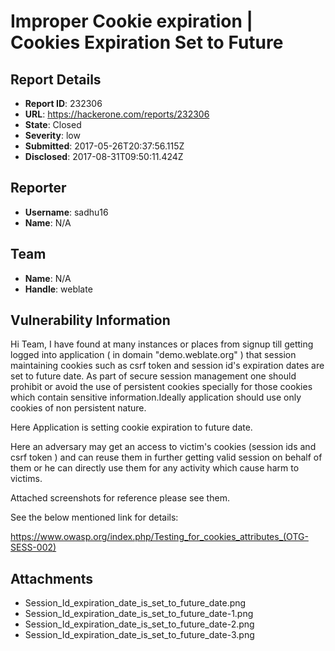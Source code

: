 # Improper Cookie expiration | Cookies Expiration Set to Future 

## Report Details
- **Report ID**: 232306
- **URL**: https://hackerone.com/reports/232306
- **State**: Closed
- **Severity**: low
- **Submitted**: 2017-05-26T20:37:56.115Z
- **Disclosed**: 2017-08-31T09:50:11.424Z

## Reporter
- **Username**: sadhu16
- **Name**: N/A

## Team
- **Name**: N/A
- **Handle**: weblate

## Vulnerability Information
Hi Team,
I have found at many instances or places from signup till getting logged into application ( in domain "demo.weblate.org"  ) that session maintaining cookies such as csrf token and session id's expiration dates are set to future date. As part of secure session management one should prohibit or avoid the use of persistent cookies specially for those cookies which contain sensitive information.Ideally application should use only cookies of non persistent nature.

Here Application is setting cookie expiration to future date.

Here an adversary may get an access to victim's cookies (session ids and csrf token ) and can reuse them in further getting valid session on behalf of them or he can directly use them for any activity which cause harm to victims.

Attached screenshots for reference please see them.


See the below mentioned link for details:

https://www.owasp.org/index.php/Testing_for_cookies_attributes_(OTG-SESS-002)





## Attachments
- Session_Id_expiration_date_is_set_to_future_date.png
- Session_Id_expiration_date_is_set_to_future_date-1.png
- Session_Id_expiration_date_is_set_to_future_date-2.png
- Session_Id_expiration_date_is_set_to_future_date-3.png
